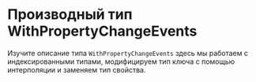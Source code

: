 # Производный тип WithPropertyChangeEvents

Изучите описание типа `WithPropertyChangeEvents` здесь мы работаем с индексированными типами, модифицируем тип ключа с помощью интерполяции и заменяем тип свойства.